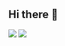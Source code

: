 ## Hi there 👋

<!--
**JJH090501/JJH090501** is a ✨ _special_ ✨ repository because its `README.md` (this file) appears on your GitHub profile.

Here are some ideas to get you started:

- 🔭 I’m currently working on ...
- 🌱 I’m currently learning ...
- 👯 I’m looking to collaborate on ...
- 🤔 I’m looking for help with ...
- 💬 Ask me about ...
- 📫 How to reach me: ...
- 😄 Pronouns: ...
- ⚡ Fun fact: ...
-->

<img src="https://img.shields.io/badge/Lua-2C2D72?style=flat-square&logo=Lua&logoColor=white"/>
<img src="https://img.shields.io/badge/Unity-000000?style=flat-square&logo=Unity&logoColor=white"/>
